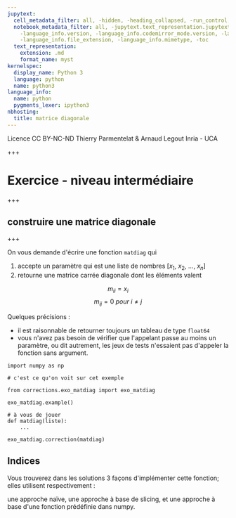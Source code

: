 ```yaml
---
jupytext:
  cell_metadata_filter: all, -hidden, -heading_collapsed, -run_control, -trusted
  notebook_metadata_filter: all, -jupytext.text_representation.jupytext_version, -jupytext.text_representation.format_version,
    -language_info.version, -language_info.codemirror_mode.version, -language_info.codemirror_mode,
    -language_info.file_extension, -language_info.mimetype, -toc
  text_representation:
    extension: .md
    format_name: myst
kernelspec:
  display_name: Python 3
  language: python
  name: python3
language_info:
  name: python
  pygments_lexer: ipython3
nbhosting:
  title: matrice diagonale
---
```


<div class="licence">
<span>Licence CC BY-NC-ND</span>
<span>Thierry Parmentelat &amp; Arnaud Legout</span>
<span>Inria - UCA</span>
</div>

+++

# Exercice - niveau intermédiaire

+++

## construire une matrice diagonale

+++

On vous demande d'écrire une fonction `matdiag` qui 

1. accepte un paramètre qui est une liste de nombres [$x_1$, $x_2$, …, $x_n$] 
1. retourne une matrice carrée diagonale dont les éléments valent

$$
m_{ii} = x_i 
$$
$$
m_{ij} = 0 \ pour\  i ≠ j
$$

Quelques précisions :

* il est raisonnable de retourner toujours un tableau de type  `float64`
* vous n'avez pas besoin de vérifier que l'appelant passe au moins un paramètre,
  ou dit autrement, les jeux de tests n'essaient pas d'appeler la fonction sans argument.

```{code-cell} ipython3
import numpy as np

# c'est ce qu'on voit sur cet exemple

from corrections.exo_matdiag import exo_matdiag

exo_matdiag.example()
```

```{code-cell} ipython3
# à vous de jouer
def matdiag(liste):
    ...
```

```{code-cell} ipython3
exo_matdiag.correction(matdiag)
```

## Indices

Vous trouverez dans les solutions 3 façons d'implémenter cette fonction; elles utilisent respectivement :  

une approche naïve, une approche à base de slicing, et une approche à base d'une fonction prédéfinie dans numpy.
